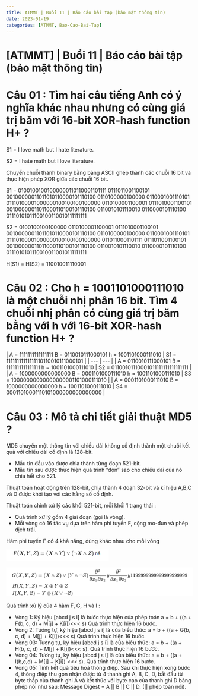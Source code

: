 ```yaml
---
title: ATMMT | Buổi 11 | Báo cáo bài tập (bảo mật thông tin) 
date: 2023-01-19 
categories: [ATMMT, Bao-Cao-Bai-Tap]
---
```



# [ATMMT] | Buổi 11 | Báo cáo bài tập (bảo mật thông tin)

# Câu 01 : Tìm hai câu tiếng Anh có ý nghĩa khác nhau nhưng có cùng giá trị băm với 16-bit XOR-hash function H+ ?

S1 = I love math but I hate literature.

S2 = I hate math but I love literature.

Chuyển chuỗi thành binary bằng bảng ASCII ghép thành các chuỗi 16 bit và thực hiện phép XOR giữa các chuỗi 16 bit.

S1 = 01001001001000000110110001101111 0111011001100101 00100000011011010110000101110100 0110100000100000 0110001001110101 01110100001000000100100100100000 0110100001100001 0111010001100101 00100000011011000110100101110100 0110010101110010 0110000101110100 01110101011100100110010111111111

S2 = 0100100100100000 0110100001100001 0111010001100101 00100000011011010110000101110100 0110100000100000 0110001001110101 01110100001000000100100100100000 0110110001101111 0111011001100101 00100000011011000110100101110100 0110010101110010 0110000101110100 01110101011100100110010111111111

H(S1) = H(S2) = 110010011110001

# Câu 02 : Cho h = 1001101000111010 là một chuỗi nhị phân 16 bit. Tìm 4 chuỗi nhị phân có cùng giá trị băm bằng với h với 16-bit XOR-hash function H+ ?

| A = 1111111111111111
B = 0110010111000101
h = 1001101000111010 | S1 = 11111111111111110110010111000101 |
| --- | --- |
| A = 0110010111000101
B = 1111111111111111
h = 1001101000111010 | S2 = 01100101110001011111111111111111 |
| A = 1000000000000000
B = 0001101000111010
h = 1001101000111010 | S3 = 10000000000000000001101000111010 |
| A = 0001101000111010
B = 1000000000000000
h = 1001101000111010 | S4 = 00011010001110101000000000000000 |

# Câu 03 : Mô tả chi tiết giải thuật MD5 ?

MD5 chuyển một thông tin với chiều dài không cố định thành một chuổi kết quả với chiều dài cố định là 128-bit.

- Mẫu tin đầu vào được chia thành từng đoạn 521-bit.
- Mẫu tin sau được thực hiện quá trình “độn” sao cho chiều dài của nó chia hết cho 521.

Thuật toán hoạt động trên 128-bit, chia thành 4 đoạn 32-bit và kí hiệu A,B,C và D được khởi tạo với các hằng số cố định.

Thuật toán chính xử lý các khối 521-bit, mỗi khối 1 trạng thái :

- Quá trình xử lý gồm 4 giai đoạn (gọi là vòng).
- Mỗi vòng có 16 tác vụ dựa trên hàm phi tuyến F, cộng mo-đun và phép dịch trái.

Hàm phi tuyến F có 4 khả năng, dùng khác nhau cho mỗi vòng

![Untitled](/images/2023-01-19-atmmt-buoi-11/Untitled.png)

![Untitled](/images/2023-01-19-atmmt-buoi-11/Untitled1.png)

Quá trình xử lý của 4 hàm F, G, H và I :

- Vòng 1: Ký hiệu [abcd j s i] là bước thực hiện của phép toán a = b + ((a + F(b, c, d) + M[j] + K[i])<<< s) Quá trình thực hiện 16 bước.
- Vòng 2: Tương tự, ký hiệu [abcd j s i] là của biểu thức: a = b + ((a + G(b, c, d) + M[j] + K[i])<<< s) Quá trình thực hiện 16 bước.
- Vòng 03: Tương tự, ký hiệu [abcd j s i] là của biểu thức: a = b + ((a + H(b, c, d) + M[j] + K[i])<<< s). Quá trình thực hiện 16 bước.
- Vòng 04: Tương tự, ký hiệu [abcd j s i] là của biểu thức: a = b + ((a + I(b,c,d) + M[j] + K[i]) <<< s). Quá trình thực hiện 16 bước.
- Vòng 05: Tính kết quả tiêu hoá thông điệp. Sau khi thực hiện xong bước 4, thông điệp thu gọn nhận được từ 4 thanh ghi A, B, C, D, bắt đầu từ byte thấp của thanh ghi A và kết thúc với byte cao của thanh ghi D bằng phép nối như sau: Message Digest = A || B || C || D. (|| phép toán nối).